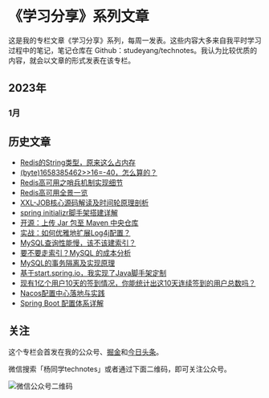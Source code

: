 # 《学习分享》系列文章
这是我的专栏文章《学习分享》系列，每周一发表。这些内容大多来自我平时学习过程中的笔记，笔记仓库在 Github：studeyang/technotes。我认为比较优质的内容，就会以文章的形式发表在该专栏。

## 2023年

### 1月

## 历史文章

- [Redis的String类型，原来这么占内存](https://mp.weixin.qq.com/s/jRoZdFExGvASvb8HRQL6kA)
- [(byte)1658385462>>16=-40，怎么算的？](https://mp.weixin.qq.com/s/MtJp75ewWYow3QBBH7VVlQ)
- [Redis高可用之哨兵机制实现细节](https://mp.weixin.qq.com/s/phU5BzyyG5Wxvw0sqkkK4A)
- [Redis高可用全景一览](https://mp.weixin.qq.com/s/tsH45bpwc_WCSzi-wnRDbA)
- [XXL-JOB核心源码解读及时间轮原理剖析](https://mp.weixin.qq.com/s/bbEsKY0Z-BPM8-x_hODqiA)
- [spring initializr脚手架搭建详解](https://mp.weixin.qq.com/s/vc00GcBXIzV606WX9SvqCA)
- [开源：上传 Jar 包至 Maven 中央仓库](https://mp.weixin.qq.com/s/w8TrmB1QPMFj5HqFBHSaZA)
- [实战：如何优雅地扩展Log4j配置？](https://mp.weixin.qq.com/s/FMdvXFzthXPsjqFpL9xAbg)
- [MySQL查询性能慢，该不该建索引？](https://mp.weixin.qq.com/s/JibCuFA9o0ANEUILeg9fTg)
- [要不要走索引？MySQL 的成本分析](https://mp.weixin.qq.com/s/tviAVvP9aG_4JapqldLRMw)
- [MySQL的事务隔离及实现原理](https://mp.weixin.qq.com/s/TpKTZE0EJAnYhs8t79KINw)
- [基于start.spring.io，我实现了Java脚手架定制](https://mp.weixin.qq.com/s/_wu-zDhk5-hP6KR80JA_tg)
- [现有1亿个用户10天的签到情况，你能统计出这10天连续签到的用户总数吗？](https://mp.weixin.qq.com/s/vcdmfZljCiv5ICJaRkvAAA)
- [Nacos配置中心落地与实践](https://mp.weixin.qq.com/s/PMmnCRBYm-DGjRf0PFzdNw)
- [Spring Boot 配置体系详解](https://mp.weixin.qq.com/s/geZ4djhkoqQqlj8F2KK4PA)

## 关注

这个专栏会首发在我的公众号、[掘金](https://juejin.cn/user/2594503173605767/posts)和[今日头条](https://www.toutiao.com/c/user/token/MS4wLjABAAAArFlpgpSvRI74ttxw76bAENUnFIFcYTJQnZYS77fZmNQ/?source=mp_msg&tab=article)。

微信搜索「杨同学technotes」或者通过下面二维码，即可关注公众号。

![微信公众号二维码](https://technotes.oss-cn-shenzhen.aliyuncs.com/2022/qrcode_for_gh_8d08add0e5a6_258.jpg)

